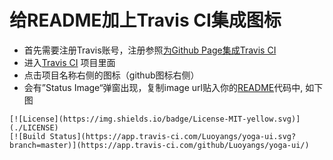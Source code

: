 # 给README加上Travis CI集成图标

- 首先需要注册Travis账号，注册参照[为Github Page集成Travis CI](https://luoyangs.github.io/yoga-ui/learns/javascript/add-travis-ci)
- 进入[Travis CI](https://app.travis-ci.com/) 项目里面
- 点击项目名称右侧的图标（github图标右侧）
- 会有”Status Image“弹窗出现，复制image url贴入你的[README](https://github.com/Luoyangs/yoga-ui/blob/master/README.md)代码中, 如下图

```
[![License](https://img.shields.io/badge/License-MIT-yellow.svg)](./LICENSE)
[![Build Status](https://app.travis-ci.com/Luoyangs/yoga-ui.svg?branch=master)](https://app.travis-ci.com/github/Luoyangs/yoga-ui/)
```

